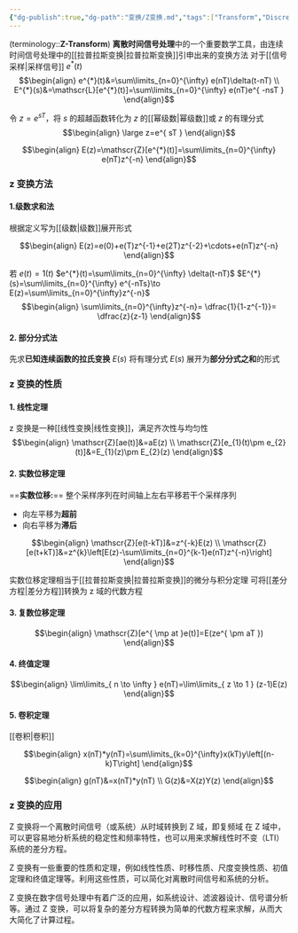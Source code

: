```yaml
---
{"dg-publish":true,"dg-path":"变换/Z变换.md","tags":["Transform","Discrete"],"permalink":"/变换/Z变换/","dgPassFrontmatter":true,"noteIcon":"","created":"2024-05-21T15:20:27.861+08:00","updated":"2025-03-03T12:15:01.996+08:00"}
---
```


(terminology::**Z-Transform**)
**离散时间信号处理**中的一个重要数学工具，由连续时间信号处理中的[[拉普拉斯变换\|拉普拉斯变换]]引申出来的变换方法
对于[[信号采样\|采样信号]]  $e^{*}(t)$
$$\begin{align}
e^{*}(t)&=\sum\limits_{n=0}^{\infty} e(nT)\delta(t-nT) \\
E^{*}(s)&=\mathscr{L}[e^{*}(t)]=\sum\limits_{n=0}^{\infty} e(nT)e^{ -nsT }
\end{align}$$

令 $z=e^{ sT }$，将 $s$ 的超越函数转化为 $z$ 的[[幂级数\|幂级数]]或 $z$ 的有理分式
$$\begin{align}
\large z=e^{ sT }
\end{align}$$

$$\begin{align}
E(z)=\mathscr{Z}[e^{*}(t)]=\sum\limits_{n=0}^{\infty} e(nT)z^{-n}
\end{align}$$

### z 变换方法
#### 1.级数求和法
根据定义写为[[级数\|级数]]展开形式

$$\begin{align}
E(z)=e(0)+e(T)z^{-1}+e(2T)z^{-2}+\cdots+e(nT)z^{-n}
\end{align}$$

若 $e(t)=1(t)$
$e^{*}(t)=\sum\limits_{n=0}^{\infty} \delta(t-nT)$
$E^{*}(s)=\sum\limits_{n=0}^{\infty} e^{-nTs}\to E(z)=\sum\limits_{n=0}^{\infty}z^{-n}$
$$\begin{align}
\sum\limits_{n=0}^{\infty}z^{-n}= \dfrac{1}{1-z^{-1}}= \dfrac{z}{z-1}
\end{align}$$

#### 2. 部分分式法
先求**已知连续函数的拉氏变换**  $E(s)$
将有理分式 $E(s)$ 展开为**部分分式之和**的形式
### z 变换的性质
#### 1. 线性定理
z 变换是一种[[线性变换\|线性变换]]，满足齐次性与均匀性
$$\begin{align}
\mathscr{Z}[ae(t)]&=aE(z) \\
\mathscr{Z}[e_{1}(t)\pm e_{2}(t)]&=E_{1}(z)\pm E_{2}(z)
\end{align}$$

#### 2. 实数位移定理
==**实数位移:**==
整个采样序列在时间轴上左右平移若干个采样序列
- 向左平移为**超前**
- 向右平移为**滞后**

$$\begin{align}
\mathscr{Z}[e(t-kT)]&=z^{-k}E(z) \\
\mathscr{Z}[e(t+kT)]&=z^{k}\left[E(z)-\sum\limits_{n=0}^{k-1}e(nT)z^{-n}\right]
\end{align}$$

实数位移定理相当于[[拉普拉斯变换\|拉普拉斯变换]]的微分与积分定理
可将[[差分方程\|差分方程]]转换为 z 域的代数方程
#### 3. 复数位移定理
$$\begin{align}
\mathscr{Z}[e^{ \mp at }e(t)]=E(ze^{ \pm aT })
\end{align}$$
#### 4. 终值定理

$$\begin{align}
\lim\limits_{ n \to \infty } e(nT)=\lim\limits_{ z \to 1 } (z-1)E(z)
\end{align}$$

#### 5. 卷积定理
[[卷积\|卷积]]

$$\begin{align}
x(nT)*y(nT)=\sum\limits_{k=0}^{\infty}x(kT)y\left[(n-k)T\right]
\end{align}$$

$$\begin{align}
g(nT)&=x(nT)*y(nT) \\
G(z)&=X(z)Y(z)
\end{align}$$

### z 变换的应用
Z 变换将一个离散时间信号（或系统）从时域转换到 Z 域，即复频域
在 Z 域中，可以更容易地分析系统的稳定性和频率特性，也可以用来求解线性时不变（LTI）系统的差分方程。

Z 变换有一些重要的性质和定理，例如线性性质、时移性质、尺度变换性质、初值定理和终值定理等。利用这些性质，可以简化对离散时间信号和系统的分析。

Z 变换在数字信号处理中有着广泛的应用，如系统设计、滤波器设计、信号谱分析等。通过 Z 变换，可以将复杂的差分方程转换为简单的代数方程来求解，从而大大简化了计算过程。

